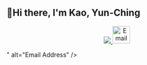 ## 👋Hi there, I'm Kao, Yun-Ching

<p align="center">
    <a href="kelly011418@gmail.com"
        ><img src="<p align="center">
    <a href="mailto:kelly011418@gmail.com">
        <img src="https://raw.githubusercontent.com/ChingChingKao/ChingChingKao/main/images/email-icon.png" alt="Email Address" width="40" height="40" />
    </a>
</p>
" alt="Email Address"
    /></a>
</p>

<!--
**ChingChingKao/ChingChingKao** is a ✨ _special_ ✨ repository because its `README.md` (this file) appears on your GitHub profile.

Here are some ideas to get you started:

- 🔭 I’m currently working on ...
- 🌱 I’m currently learning ...
- 👯 I’m looking to collaborate on ...
- 🤔 I’m looking for help with ...
- 💬 Ask me about ...
- 📫 How to reach me: ...
- 😄 Pronouns: ...
- ⚡ Fun fact: ...
-->
